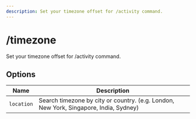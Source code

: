 ```yaml
---
description: Set your timezone offset for /activity command.
---
```


# /timezone

Set your timezone offset for /activity command.

## Options

| Name | Description |
|------|-------------|
| `location` | Search timezone by city or country. (e.g. London, New York, Singapore, India, Sydney) |

